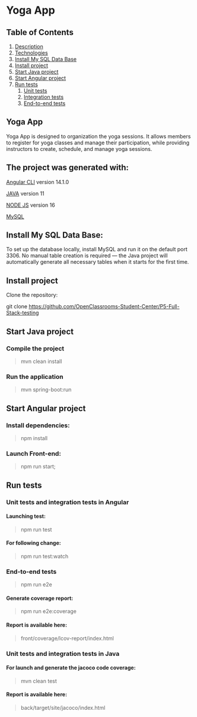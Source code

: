 # Yoga App

## Table of Contents
1. [Description](#yoga-app)
2. [Technologies](#the-project-was-generated-with)
3. [Install My SQL Data Base](#install-my-sql-data-base)
4. [Install project](#install-project)
5. [Start Java project](#start-java-project)
6. [Start Angular project](#start-angular-project)
7. [Run tests](#run-tests)
   1. [Unit tests](#unit-tests)
   2. [Integration tests](#integration-tests)
   3. [End-to-end tests](#end-to-end-tests)


## Yoga App

Yoga App is designed to organization the yoga sessions.
It allows members to register for yoga classes and manage their participation, while providing instructors to create, schedule, and manage yoga sessions.

## The project was generated with:

[Angular CLI](https://github.com/angular/angular-cli) version 14.1.0

[JAVA](https://www.oracle.com/fr/java/technologies/javase/jdk11-archive-downloads.html) version 11

[NODE JS](https://nodejs.org/fr) version 16

[MySQL](https://www.mysql.com/fr/)


## Install My SQL Data Base:

To set up the database locally, install MySQL and run it on the default port 3306.
No manual table creation is required — the Java project will automatically generate all necessary tables when it starts for the first time.

## Install project
Clone the repository:


git clone https://github.com/OpenClassrooms-Student-Center/P5-Full-Stack-testing

## Start Java project

### Compile the project
> mvn clean install

### Run the application
> mvn spring-boot:run

## Start Angular project

### Install dependencies:

> npm install

### Launch Front-end:

> npm run start;

## Run tests

### Unit tests and integration tests in Angular

#### Launching test:

> npm run test

#### For following change:

> npm run test:watch

### End-to-end tests

> npm run e2e

#### Generate coverage report:

> npm run e2e:coverage

#### Report is available here:

> front/coverage/lcov-report/index.html

### Unit tests and integration tests in Java

#### For launch and generate the jacoco code coverage:
> mvn clean test

#### Report is available here:

> back/target/site/jacoco/index.html